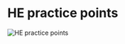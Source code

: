 # HE practice points
![HE practice points](https://user-images.githubusercontent.com/46984887/154541958-6cd49ef0-5815-4e68-b97f-9439fa178097.png)
